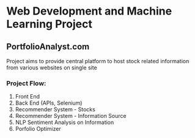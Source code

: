 # Web Development and Machine Learning Project

## PortfolioAnalyst.com
Project aims to provide central platform to host stock related information from various websites on single site

### Project Flow: 
1. Front End
2. Back End (APIs, Selenium)
3. Recommender System - Stocks
4. Recommender System - Information Source
5. NLP Sentiment Analysis on Information
6. Porfolio Optimizer


